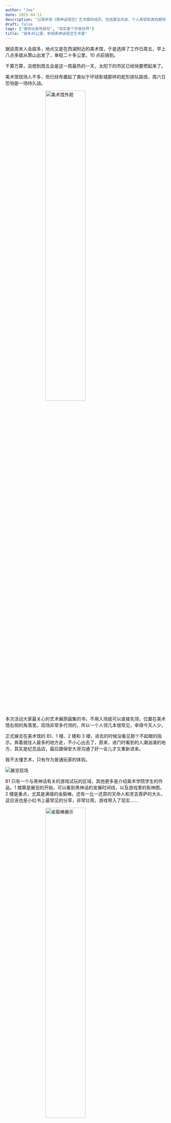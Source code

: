 ```yaml
---
author: "Joe"
date: 2025-04-11
description: "记录参观《黑神话悟空》艺术展的经历，包括展览内容、个人感受和游戏期待"
draft: false
tags: ["游戏也是场冒险", "现实是个开放世界"]
title: "骑车45公里，参观黑神话悟空艺术展"
---
```


据说周末人会超多，地点又是在西湖附近的美术馆，于是选择了工作日周五，早上八点多就从萧山出发了，单程二十多公里，10 点前骑到。

千算万算，没想到周五会是这一周最热的一天，太阳下的市区已经快要燃起来了。

美术馆现场人不多，但已经布置起了类似于环球影城那样的蛇形排队路径，周六日恐怕是一场持久战。

<img src="/images/posts/black-myth-wukong-art-exhibition-visit/gallery-exterior.webp" alt="美术馆外观" style="width: 50%; margin: 0 auto; display: block;" />

本次活动大家最关心的艺术展原画集的书，不用入场就可以直接先领，位置在美术馆右侧的角落里。现场非常多代领的，所以一个人领几本很常见，幸得今天人少。

正式展览在美术馆的 B1、1 楼、2 楼和 3 楼，进去的时候没看见那个不起眼的指示，奔着就往人最多的地方走，不小心出去了，原来，进门时看到的人潮汹涌的地方，其实是纪念品店，最后跟保安大哥沟通了好一会儿才又重新进来。

我不太懂艺术，只有作为普通玩家的体验。

![展览现场](/images/posts/black-myth-wukong-art-exhibition-visit/exhibition-hall.webp)

B1 只有一个与黑神话有关的游戏试玩的区域，其他更多是介绍美术学院学生的作品。1 楼算是展览的开始，可以看到黑神话的发展时间线，以及游戏里的影神图，2 楼是重点，尤其是满墙的金箍棒，还有一比一还原的天命人和灵吉菩萨的大头，这应该也是小红书上最常见的分享，非常壮观，游戏带入了现实……

<img src="/images/posts/black-myth-wukong-art-exhibition-visit/golden-cudgel.webp" alt="金箍棒展示" style="width: 50%; margin: 0 auto; display: block;" />

![天命人和灵吉菩萨](/images/posts/black-myth-wukong-art-exhibition-visit/characters.webp)

3 楼主要是黑神话里的小西天场景，有很多实际的佛像千尊的建筑在展示。

![小西天场景](/images/posts/black-myth-wukong-art-exhibition-visit/western-paradise.webp)

最有趣的其实是打坐，2 楼和 3 楼各有一个，只要人坐上去就会触发，那一声钟响，辨识度太高了，可惜，我是独自前往，背着电脑包，没法好好亲身体验。

整体而言，这次展览确实更偏向于艺术展示，对于我这样的纯玩家来说，有些预期上的偏差，虽然也看到了一些废稿，但游戏背后的故事甚少有着墨，即使是一些游戏分镜稿，只有极简的标题说明，全在看画和游戏角色的模型，但，还是推荐去看看吧。

![展览现场](/images/posts/black-myth-wukong-art-exhibition-visit/exhibition-overview.webp)

而每当遇到游戏里没有见到的画稿，都情不自禁猜测一下：莫非是 DLC？🤔 估计这会是大部分玩家的心里默契。

到底什么时候 DLC 呀，游戏科学团队！

---

其他：

![展览细节1](/images/posts/black-myth-wukong-art-exhibition-visit/detail1.webp)

![展览细节2](/images/posts/black-myth-wukong-art-exhibition-visit/detail2.webp)

![展览细节3](/images/posts/black-myth-wukong-art-exhibition-visit/detail3.webp)

![展览细节4](/images/posts/black-myth-wukong-art-exhibition-visit/detail4.webp)

![展览细节5](/images/posts/black-myth-wukong-art-exhibition-visit/detail5.webp)

![展览细节6](/images/posts/black-myth-wukong-art-exhibition-visit/detail6.webp) 